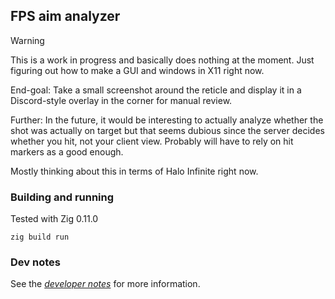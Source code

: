 ## FPS aim analyzer

> [!WARNING]  
> This is a work in progress and basically does nothing at the moment. Just figuring out how to make a GUI and windows in X11 right now.

End-goal: Take a small screenshot around the reticle and display it in a Discord-style overlay in the corner for manual review.

Further: In the future, it would be interesting to actually analyze whether the shot was actually on target but that seems dubious since the server decides whether you hit, not your client view. Probably will have to rely on hit markers as a good enough.

Mostly thinking about this in terms of Halo Infinite right now.

### Building and running

Tested with Zig 0.11.0

```
zig build run
```


### Dev notes

See the [*developer notes*](./dev-notes.md) for more information.
